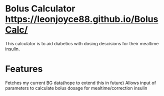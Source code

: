 # Bolus Calculator https://leonjoyce88.github.io/BolusCalc/

This calculator is to aid diabetics with dosing descisions for their mealtime insulin.

# Features
Fetches my current BG data(hope to extend this in future)
Allows input of parameters to calculate bolus dosage for mealtime/correction insulin





